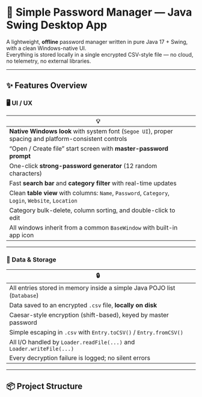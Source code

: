 # 🔐 Simple Password Manager — Java Swing Desktop App

A lightweight, **offline** password manager written in pure Java 17 + Swing, with a clean Windows-native UI.  
Everything is stored locally in a single encrypted CSV-style file — no cloud, no telemetry, no external libraries.

---

## ✨ Features Overview

### 🖥️ UI / UX

| 💡 | |
|----|--|
| **Native Windows look** with system font (`Segoe UI`), proper spacing and platform-consistent controls | 
| “Open / Create file” start screen with **master-password prompt** |
| One-click **strong-password generator** (12 random characters) |
| Fast **search bar** and **category filter** with real-time updates |
| Clean **table view** with columns: `Name`, `Password`, `Category`, `Login`, `Website`, `Location` |
| Category bulk-delete, column sorting, and double-click to edit |
| All windows inherit from a common `BaseWindow` with built-in app icon |

---

### 🔐 Data & Storage

| 🔒 | |
|----|--|
| All entries stored in memory inside a simple Java POJO list (`Database`) |
| Data saved to an encrypted `.csv` file, **locally on disk** |
| Caesar-style encryption (shift-based), keyed by master password |
| Simple escaping in `.csv` with `Entry.toCSV()` / `Entry.fromCSV()` |
| All I/O handled by `Loader.readFile(...)` and `Loader.writeFile(...)` |
| Every decryption failure is logged; no silent errors |

---

## 📦 Project Structure

